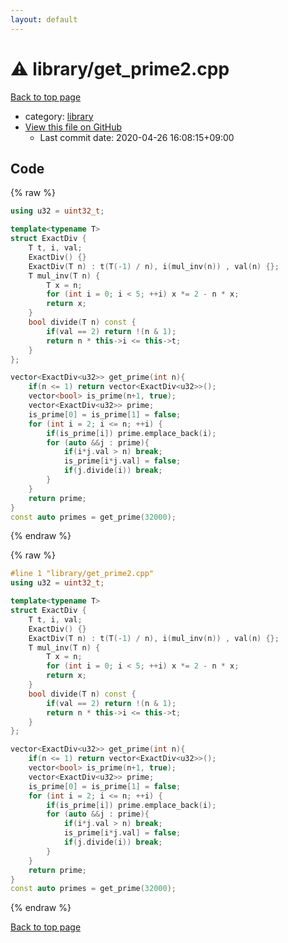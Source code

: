```yaml
---
layout: default
---
```


<!-- mathjax config similar to math.stackexchange -->
<script type="text/javascript" async
  src="https://cdnjs.cloudflare.com/ajax/libs/mathjax/2.7.5/MathJax.js?config=TeX-MML-AM_CHTML">
</script>
<script type="text/x-mathjax-config">
  MathJax.Hub.Config({
    TeX: { equationNumbers: { autoNumber: "AMS" }},
    tex2jax: {
      inlineMath: [ ['$','$'] ],
      processEscapes: true
    },
    "HTML-CSS": { matchFontHeight: false },
    displayAlign: "left",
    displayIndent: "2em"
  });
</script>

<script type="text/javascript" src="https://cdnjs.cloudflare.com/ajax/libs/jquery/3.4.1/jquery.min.js"></script>
<script src="https://cdn.jsdelivr.net/npm/jquery-balloon-js@1.1.2/jquery.balloon.min.js" integrity="sha256-ZEYs9VrgAeNuPvs15E39OsyOJaIkXEEt10fzxJ20+2I=" crossorigin="anonymous"></script>
<script type="text/javascript" src="../../assets/js/copy-button.js"></script>
<link rel="stylesheet" href="../../assets/css/copy-button.css" />


# :warning: library/get_prime2.cpp

<a href="../../index.html">Back to top page</a>

* category: <a href="../../index.html#d521f765a49c72507257a2620612ee96">library</a>
* <a href="{{ site.github.repository_url }}/blob/master/library/get_prime2.cpp">View this file on GitHub</a>
    - Last commit date: 2020-04-26 16:08:15+09:00




## Code

<a id="unbundled"></a>
{% raw %}
```cpp
using u32 = uint32_t;

template<typename T>
struct ExactDiv {
    T t, i, val;
    ExactDiv() {}
    ExactDiv(T n) : t(T(-1) / n), i(mul_inv(n)) , val(n) {};
    T mul_inv(T n) {
        T x = n;
        for (int i = 0; i < 5; ++i) x *= 2 - n * x;
        return x;
    }
    bool divide(T n) const {
        if(val == 2) return !(n & 1);
        return n * this->i <= this->t;
    }
};

vector<ExactDiv<u32>> get_prime(int n){
    if(n <= 1) return vector<ExactDiv<u32>>();
    vector<bool> is_prime(n+1, true);
    vector<ExactDiv<u32>> prime;
    is_prime[0] = is_prime[1] = false;
    for (int i = 2; i <= n; ++i) {
        if(is_prime[i]) prime.emplace_back(i);
        for (auto &&j : prime){
            if(i*j.val > n) break;
            is_prime[i*j.val] = false;
            if(j.divide(i)) break;
        }
    }
    return prime;
}
const auto primes = get_prime(32000);

```
{% endraw %}

<a id="bundled"></a>
{% raw %}
```cpp
#line 1 "library/get_prime2.cpp"
using u32 = uint32_t;

template<typename T>
struct ExactDiv {
    T t, i, val;
    ExactDiv() {}
    ExactDiv(T n) : t(T(-1) / n), i(mul_inv(n)) , val(n) {};
    T mul_inv(T n) {
        T x = n;
        for (int i = 0; i < 5; ++i) x *= 2 - n * x;
        return x;
    }
    bool divide(T n) const {
        if(val == 2) return !(n & 1);
        return n * this->i <= this->t;
    }
};

vector<ExactDiv<u32>> get_prime(int n){
    if(n <= 1) return vector<ExactDiv<u32>>();
    vector<bool> is_prime(n+1, true);
    vector<ExactDiv<u32>> prime;
    is_prime[0] = is_prime[1] = false;
    for (int i = 2; i <= n; ++i) {
        if(is_prime[i]) prime.emplace_back(i);
        for (auto &&j : prime){
            if(i*j.val > n) break;
            is_prime[i*j.val] = false;
            if(j.divide(i)) break;
        }
    }
    return prime;
}
const auto primes = get_prime(32000);

```
{% endraw %}

<a href="../../index.html">Back to top page</a>

